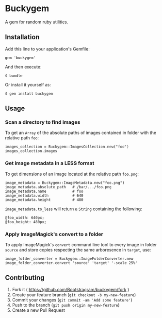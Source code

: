 # Buckygem

A gem for random ruby utilities.

## Installation

Add this line to your application's Gemfile:

    gem 'buckygem'

And then execute:

    $ bundle

Or install it yourself as:

    $ gem install buckygem

## Usage

### Scan a directory to find images

To get an `Array` of the absolute paths of images contained in folder with the relative path `foo`:

    images_collection = Buckygem::ImagesCollection.new("foo")
    images_collection.images

### Get image metadata in a LESS format

To get dimensions of an image located at the relative path `foo.png`:

    image_metadata = Buckygem::ImageMetadata.new("foo.png")
    image_metadata.absolute_path   # /bar/.../foo.png
    image_metadata.name            # foo
    image_metadata.width           # 640
    image_metadata.height          # 480

`image_metadata.to_less` will return a `String` containing the following:

    @foo_width: 640px;
    @foo_height: 480px;
           
### Apply ImageMagick's convert to a folder

To apply ImageMagick's `convert` command line tool to every image in folder `source` and store
copies respecting the same arboresence in `target`, use:

    image_folder_converter = Buckygem::ImageFolderConverter.new
    image_folder_converter.convert 'source' 'target' '-scale 25%'

## Contributing

1. Fork it ( https://github.com/Bootstragram/buckygem/fork )
2. Create your feature branch (`git checkout -b my-new-feature`)
3. Commit your changes (`git commit -am 'Add some feature'`)
4. Push to the branch (`git push origin my-new-feature`)
5. Create a new Pull Request
